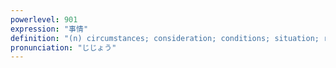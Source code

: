 ```yaml
---
powerlevel: 901
expression: "事情"
definition: "(n) circumstances; consideration; conditions; situation; reasons; (P)"
pronunciation: "じじょう"
---
```

